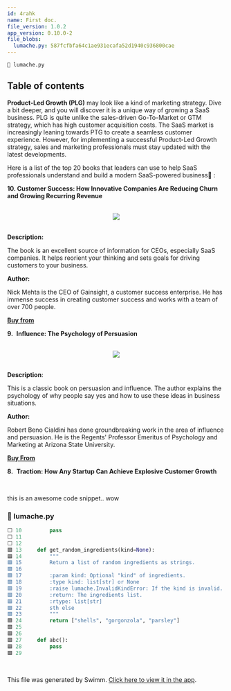 ```yaml
---
id: 4rahk
name: First doc.
file_version: 1.0.2
app_version: 0.10.0-2
file_blobs:
  lumache.py: 587fcfbfa64c1ae931ecafa52d1940c936800cae
---
```


`📄 lumache.py`

## **Table of contents**

**Product-Led Growth (PLG)** may look like a kind of marketing strategy. Dive a bit deeper, and you will discover it is a unique way of growing a SaaS business. PLG is quite unlike the sales-driven Go-To-Market or GTM strategy, which has high customer acquisition costs. The SaaS market is increasingly leaning towards PTG to create a seamless customer experience. However, for implementing a successful Product-Led Growth strategy, sales and marketing professionals must stay updated with the latest developments.  
  
Here is a list of the top 20 books that leaders can use to help SaaS professionals understand and build a modern SaaS-powered business🤩 :

**10\. Customer Success: How Innovative Companies Are Reducing Churn and Growing Recurring Revenue**

<br/>

<div align="center"><img src="https://assets.website-files.com/61a60c66d019df8b241b1720/6221c14cd04f5826982367dc_HHRTwea0sP8OLRce0OJlpIwHqsGM54pil_wX__w8Ry8p20Ca2mGMXqrRzkI3OTqpUdh343RhebvjIZZ2_Pmrf8vL0SM7LqBNVCa0tzRylufBwon-BEzbtqtPUC2NPBoRrJ0YL5BK%3Ds0.jpeg" style="width:'50%'"/></div>

<br/>

**Description:**

The book is an excellent source of information for CEOs, especially SaaS companies. It helps reorient your thinking and sets goals for driving customers to your business.

**Author:**

Nick Mehta is the CEO of Gainsight, a customer success enterprise. He has immense success in creating customer success and works with a team of over 700 people.  
  
[**Buy from**](https://www.amazon.com/Customer-Success-Innovative-Companies-Recurring/dp/1119167965/ref=as_li_ss_tl?crid=AY576VD8DT7U&keywords=customer+success+book&qid=1565973521&s=gateway&sprefix=Customer+success,aps,209&sr=8-1&linkCode=sl1&tag=trafficiscurr-20&linkId=a688f9149a2306d31f940cab4d804228&language=en_US)

**9.**  **Influence: The Psychology of Persuasion**

<br/>

<div align="center"><img src="https://assets.website-files.com/61a60c66d019df8b241b1720/6221c14cf30c5ca58c4c7846_I64ugaD1NvmgB5p_tuhrSsQ_AEF4kIrPZvv4qOnS3lrI95bj_eiyoQmAwKLEb5_hlXYZ7bisT8laykagASPvbybkBAATq1wcEc9lXNgK-vXSegcKkAdRZf1iaDkzEh8zIZ63z_0G%3Ds0.jpeg" style="width:'50%'"/></div>

<br/>

**Description**:

This is a classic book on persuasion and influence. The author explains the psychology of why people say yes and how to use these ideas in business situations.

**Author:**

Robert Beno Cialdini has done groundbreaking work in the area of influence and persuasion. He is the Regents' Professor Emeritus of Psychology and Marketing at Arizona State University.

[**Buy From**](https://www.amazon.com/Influence-Psychology-Persuasion-Robert-Cialdini/dp/006124189X/ref=as_li_ss_tl?crid=RFATBQVM6YA7&keywords=influence+the+psychology+of+persuasion&qid=1565973940&s=books&sprefix=infl,stripbooks-intl-ship,182&sr=1-1&linkCode=sl1&tag=trafficiscurr-20&linkId=d9a1dbd539dd1ef554d3f52b2aa8ff51&language=en_US)

**8.**  **Traction: How Any Startup Can Achieve Explosive Customer Growth**




<br/>

this is an awesome code snippet.. wow
<!-- NOTE-swimm-snippet: the lines below link your snippet to Swimm -->
### 📄 lumache.py
```python
⬜ 10         pass
⬜ 11     
⬜ 12     
🟩 13     def get_random_ingredients(kind=None):
🟩 14         """
🟩 15         Return a list of random ingredients as strings.
🟩 16     
🟩 17         :param kind: Optional "kind" of ingredients.
🟩 18         :type kind: list[str] or None
🟩 19         :raise lumache.InvalidKindError: If the kind is invalid.
🟩 20         :return: The ingredients list.
🟩 21         :rtype: list[str]
🟩 22         sth else
🟩 23         """
🟩 24         return ["shells", "gorgonzola", "parsley"]
🟩 25     
🟩 26     
🟩 27     def abc():
🟩 28         pass
🟩 29     
```

<br/>

This file was generated by Swimm. [Click here to view it in the app](https://app.swimm.io/repos/Z2l0aHViJTNBJTNBcnRkLXRlc3QlM0ElM0Fhc2h2aW4tc2hhcm1h/docs/4rahk).